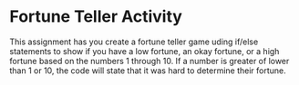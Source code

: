 # Fortune Teller Activity
This assignment has you create a fortune teller game uding if/else statements to show if you have a low fortune, an okay fortune, or a high fortune based on the numbers 1 through 10. If a number is greater of lower than 1 or 10, the code will state that it was hard to determine their fortune. 
